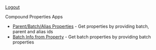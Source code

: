 <a class="pull-right btn btn-xs btn-primary" style="margin-right:30px" href="/logout/excelApps">Logout</a>


Compound Properties Apps
* [Parent/Batch/Alias Properties][CIExcelCompoundPropertiesApp] - Get properties by providing batch, parent and alias ids
* [Batch Info from Property][CIExcelBatchInfoByPropertyApp] - Get batch properties by providing batch properties


[CIExcelCompoundPropertiesApp]: </excelApps/compoundInfo>
[CIExcelBatchInfoByPropertyApp]: </excelApps/batchInfoByProperty>

